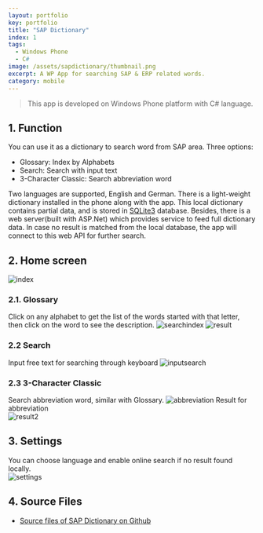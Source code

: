 ```yaml
---
layout: portfolio
key: portfolio
title: "SAP Dictionary"
index: 1
tags:
  - Windows Phone
  - C#
image: /assets/sapdictionary/thumbnail.png
excerpt: A WP App for searching SAP & ERP related words.
category: mobile
---
```


> This app is developed on Windows Phone platform with C# language.

## 1. Function
You can use it as a dictionary to search word from SAP area. Three options:  
* Glossary: Index by Alphabets
* Search: Search with input text
* 3-Character Classic: Search abbreviation word

Two languages are supported, English and German. There is a light-weight dictionary installed in the phone along with the app. This local dictionary contains partial data, and is stored in [SQLite3](https://www.sqlite.org/) database. Besides, there is a web server(built with ASP.Net) which provides service to feed full dictionary data. In case no result is matched from the local database, the app will connect to this web API for further search.  

## 2. Home screen  
![index](/assets/sapdictionary/index.png "index")  
### 2.1. Glossary
Click on any alphabet to get the list of the words started with that letter, then click on the word to see the description.
![searchindex](/assets/sapdictionary/searchindex.png "searchindex")
![result](/assets/sapdictionary/result.png "result")
### 2.2 Search  
Input free text for searching through keyboard
![inputsearch](/assets/sapdictionary/search.png "inputsearch")
### 2.3 3-Character Classic
Search abbreviation word, similar with Glossary.
![abbreviation](/assets/sapdictionary/abbreviation.png "abbreviation")
Result for abbreviation  
![result2](/assets/sapdictionary/result2.png "result2")
## 3. Settings
You can choose language and enable online search if no result found locally.  
![settings](/assets/sapdictionary/settings.png "settings")
## 4. Source Files
* [Source files of SAP Dictionary on Github](https://github.com/jojozhuang/Portfolio/tree/master/SAPDictionary)
